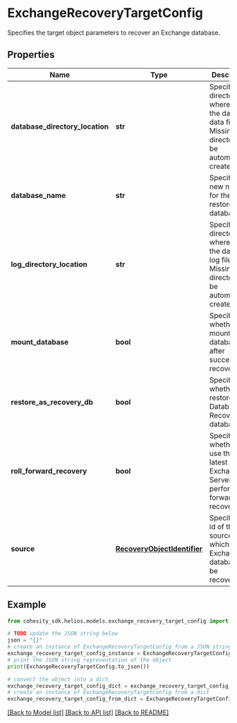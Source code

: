 # ExchangeRecoveryTargetConfig

Specifies the target object parameters to recover an Exchange database.

## Properties

Name | Type | Description | Notes
------------ | ------------- | ------------- | -------------
**database_directory_location** | **str** | Specifies the directory where to put the database data files. Missing directory will be automatically created. | [optional] 
**database_name** | **str** | Specifies a new name for the restored database. | [optional] 
**log_directory_location** | **str** | Specifies the directory where to put the database log files. Missing directory will be automatically created. | [optional] 
**mount_database** | **bool** | Specifies whether to mount the database after successful recovery. | [optional] 
**restore_as_recovery_db** | **bool** | Specifies whether to restore the Database as Recovery database. | [optional] 
**roll_forward_recovery** | **bool** | Specifies whether to use the latest logs on Exchange Server to perform roll-forward recovery. | [optional] 
**source** | [**RecoveryObjectIdentifier**](RecoveryObjectIdentifier.md) | Specifies the id of the source to which the Exchange database will be recovered. | [optional] 

## Example

```python
from cohesity_sdk.helios.models.exchange_recovery_target_config import ExchangeRecoveryTargetConfig

# TODO update the JSON string below
json = "{}"
# create an instance of ExchangeRecoveryTargetConfig from a JSON string
exchange_recovery_target_config_instance = ExchangeRecoveryTargetConfig.from_json(json)
# print the JSON string representation of the object
print(ExchangeRecoveryTargetConfig.to_json())

# convert the object into a dict
exchange_recovery_target_config_dict = exchange_recovery_target_config_instance.to_dict()
# create an instance of ExchangeRecoveryTargetConfig from a dict
exchange_recovery_target_config_from_dict = ExchangeRecoveryTargetConfig.from_dict(exchange_recovery_target_config_dict)
```
[[Back to Model list]](../README.md#documentation-for-models) [[Back to API list]](../README.md#documentation-for-api-endpoints) [[Back to README]](../README.md)


